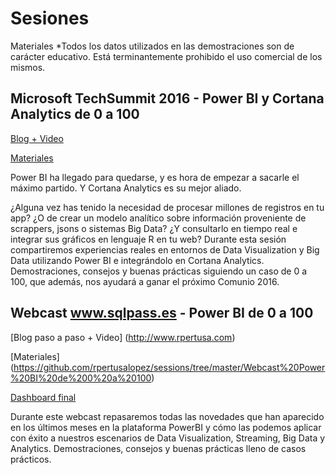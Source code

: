 # Sesiones

Materiales
*Todos los datos utilizados en las demostraciones son de carácter educativo. Está terminantemente prohibido el uso comercial de los mismos.

## Microsoft TechSummit 2016 - Power BI y Cortana Analytics de 0 a 100
[Blog + Video](http://www.rpertusa.com)

[Materiales](https://github.com/rpertusalopez/sessions/tree/master/Microsoft%20TechSum%202016%20-%20PowerBI%20y%20Cortana%20Analytics%20de%200%20a%20100)

Power BI ha llegado para quedarse, y es hora de empezar a sacarle el máximo partido. Y Cortana Analytics es su mejor aliado. 

¿Alguna vez has tenido la necesidad de procesar millones de registros en tu app? ¿O de crear un modelo analítico sobre información proveniente de scrappers, jsons o sistemas Big Data? ¿Y consultarlo en tiempo real e integrar sus gráficos en lenguaje R en tu web? 
Durante esta sesión compartiremos experiencias reales en entornos de Data Visualization y Big Data utilizando Power BI e integrándolo en Cortana Analytics. 
Demostraciones, consejos y buenas prácticas siguiendo un caso de 0 a 100, que además, nos ayudará a ganar el próximo Comunio 2016.

## Webcast www.sqlpass.es - Power BI de 0 a 100
[Blog paso a paso + Video] (http://www.rpertusa.com)

[Materiales] (https://github.com/rpertusalopez/sessions/tree/master/Webcast%20Power%20BI%20de%200%20a%20100) 

[Dashboard final](https://app.powerbi.com/view?r=eyJrIjoiOGZhZWY0Y2EtYmJmZC00OGU0LWI5YzUtZDdjZDZjNTUxZDcxIiwidCI6ImNhYTQxZjRlLWI2ZDktNDc2MC05OTA0LWFmM2M2Y2M0YjQ1YyIsImMiOjh9)

Durante este webcast repasaremos todas las novedades que han aparecido en los últimos meses en la plataforma PowerBI y cómo las podemos aplicar con éxito a nuestros escenarios de Data Visualization, Streaming, Big Data y Analytics. Demostraciones, consejos y buenas prácticas lleno de casos prácticos.

